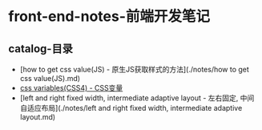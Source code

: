 # front-end-notes-前端开发笔记

## catalog-目录

* [how to get css value(JS) - 原生JS获取样式的方法](./notes/how to get css value(JS).md)
* [css variables(CSS4) - CSS变量](./notes/css-variables.md)
* [left and right fixed width, intermediate adaptive layout - 左右固定, 中间自适应布局](./notes/left and right fixed width, intermediate adaptive layout.md)
